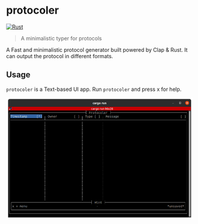# protocoler

[![Rust](https://github.com/corka149/protocoler/actions/workflows/rust.yml/badge.svg)](https://github.com/corka149/protocoler/actions/workflows/rust.yml)

> A minimalistic typer for protocols

A Fast and minimalistic protocol generator built powered by Clap & Rust.
It can output the protocol in different formats.

## Usage

`protocoler` is a Text-based UI app. Run `protocoler` and press x for help.

![UI example](.github/screenshot.png)
